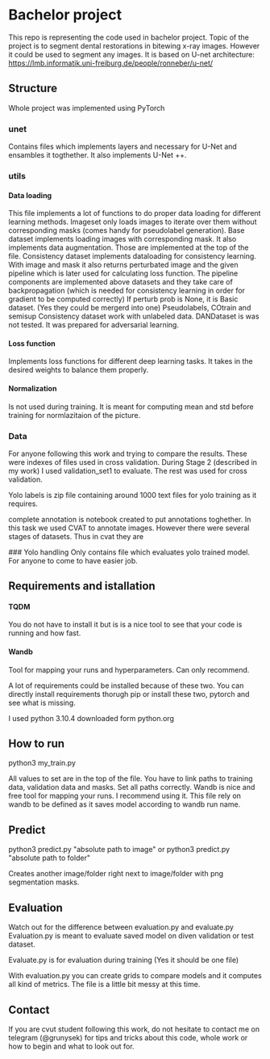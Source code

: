 # Bachelor project
This repo is representing the code used in bachelor project. Topic of the project is to segment dental restorations in bitewing x-ray images. However it could be used to segment any images.
It is based on U-net architecture: https://lmb.informatik.uni-freiburg.de/people/ronneber/u-net/

## Structure
Whole project was implemented using PyTorch
### unet
Contains files which implements layers and necessary for U-Net and ensambles it togthether. It also implements U-Net ++.

### utils

#### Data loading
This file implements a lot of functions to do proper data loading for different learning methods. Imageset only loads images to iterate over them without corresponding masks (comes handy for pseudolabel generation).
Base dataset implements loading images with corresponding mask. It also implements data augmentation. Those are implemented at the top of the file.
Consistency dataset implements dataloading for consistency learning. With image and mask it also returns perturbated image and the given pipeline which
is later used for calculating loss function. The pipeline components are implemented above datasets and they take care of backpropagation (which is needed for consistency learning in order for gradient to be computed correctly)
If perturb prob is None, it is Basic dataset. (Yes they could be mergerd into one)
Pseudolabels, COtrain and semisup Consistency dataset work with unlabeled data.
DANDataset is was not tested. It was prepared for adversarial learning.

#### Loss function
Implements loss functions for different deep learning tasks. It takes in the desired weights to balance them properly.

#### Normalization 
Is not used during training. It is meant for computing mean and std before training for normlazitaion of the picture.

### Data
For anyone following this work and trying to compare the results. These were indexes of files used in cross validation. During Stage 2 (described in my work) I used validation_set1 to evaluate. The rest was used for cross validation.

Yolo labels is zip file containing around 1000 text files for yolo training as it requires. 

complete annotation is notebook created to put annotations toghether. In this task we used CVAT to annotate images. However there were several stages of datasets. Thus in cvat they are 

### Yolo handling
Only contains file which evaluates yolo trained model. For anyone to come to have easier job.

## Requirements and istallation
#### TQDM
You do not have to install it but is is a nice tool to see that your code is running and how fast. 

#### Wandb
Tool for mapping your runs and hyperparameters. Can only recommend.

A lot of requirements could be installed because of these two. You can directly install requirements thorugh pip or install these two, pytorch and see what is missing.

I used python 3.10.4 downloaded form python.org

## How to run
python3 my_train.py

All values to set are in the top of the file. You have to link paths to training data, validation data and masks. Set all paths correctly. Wandb is nice and free tool for mapping your runs. I recommend using it. This file rely on wandb to be defined as it saves model according to wandb run name.

## Predict
python3 predict.py "absolute path to image"
or 
python3 predict.py "absolute path to folder"

Creates another image/folder right next to image/folder with png segmentation masks.

## Evaluation
Watch out for the difference between evaluation.py and evaluate.py
Evaluation.py is meant to evaluate saved model on diven validation or test dataset.

Evaluate.py is for evaluation during training
(Yes it should be one file)

With evaluation.py you can create grids to compare models and it computes all kind of metrics. The file is a little bit messy at this time.


## Contact
If you are cvut student following this work, do not hesitate to contact me on telegram (@grunysek) for tips and tricks about this code, whole work or how to begin and what to look out for.
